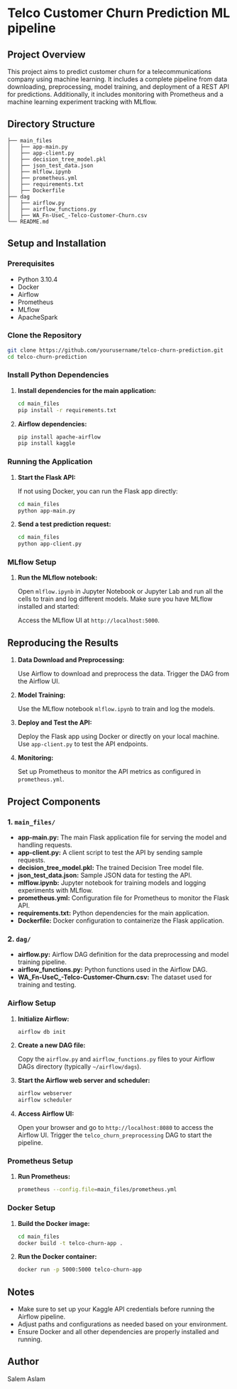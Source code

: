 # Telco Customer Churn Prediction ML pipeline

## Project Overview

This project aims to predict customer churn for a telecommunications company using machine learning. It includes a complete pipeline from data downloading, preprocessing, model training, and deployment of a REST API for predictions. Additionally, it includes monitoring with Prometheus and a machine learning experiment tracking with MLflow.

## Directory Structure

```
├── main_files
│   ├── app-main.py
│   ├── app-client.py
│   ├── decision_tree_model.pkl
│   ├── json_test_data.json
│   ├── mlflow.ipynb
│   ├── prometheus.yml
│   ├── requirements.txt
│   ├── Dockerfile
├── dag
│   ├── airflow.py
│   ├── airflow_functions.py
│   ├── WA_Fn-UseC_-Telco-Customer-Churn.csv
└── README.md
```

## Setup and Installation

### Prerequisites

- Python 3.10.4
- Docker
- Airflow
- Prometheus
- MLflow
- ApacheSpark

### Clone the Repository

```bash
git clone https://github.com/yourusername/telco-churn-prediction.git
cd telco-churn-prediction
```

### Install Python Dependencies

1. **Install dependencies for the main application:**

   ```bash
   cd main_files
   pip install -r requirements.txt
   ```

2. **Airflow dependencies:**

   ```bash
   pip install apache-airflow
   pip install kaggle
   ```

### Running the Application

1. **Start the Flask API:**

   If not using Docker, you can run the Flask app directly:

   ```bash
   cd main_files
   python app-main.py
   ```

2. **Send a test prediction request:**

   ```bash
   cd main_files
   python app-client.py
   ```

### MLflow Setup

1. **Run the MLflow notebook:**

   Open `mlflow.ipynb` in Jupyter Notebook or Jupyter Lab and run all the cells to train and log different models. Make sure you have MLflow installed and started:

   Access the MLflow UI at `http://localhost:5000`.

## Reproducing the Results

1. **Data Download and Preprocessing:**

   Use Airflow to download and preprocess the data. Trigger the DAG from the Airflow UI.

2. **Model Training:**

   Use the MLflow notebook `mlflow.ipynb` to train and log the models.

3. **Deploy and Test the API:**

   Deploy the Flask app using Docker or directly on your local machine. Use `app-client.py` to test the API endpoints.

4. **Monitoring:**

   Set up Prometheus to monitor the API metrics as configured in `prometheus.yml`.

## Project Components

### 1. `main_files/`
- **app-main.py:** The main Flask application file for serving the model and handling requests.
- **app-client.py:** A client script to test the API by sending sample requests.
- **decision_tree_model.pkl:** The trained Decision Tree model file.
- **json_test_data.json:** Sample JSON data for testing the API.
- **mlflow.ipynb:** Jupyter notebook for training models and logging experiments with MLflow.
- **prometheus.yml:** Configuration file for Prometheus to monitor the Flask API.
- **requirements.txt:** Python dependencies for the main application.
- **Dockerfile:** Docker configuration to containerize the Flask application.

### 2. `dag/`
- **airflow.py:** Airflow DAG definition for the data preprocessing and model training pipeline.
- **airflow_functions.py:** Python functions used in the Airflow DAG.
- **WA_Fn-UseC_-Telco-Customer-Churn.csv:** The dataset used for training and testing.

### Airflow Setup

1. **Initialize Airflow:**

   ```bash
   airflow db init
   ```

2. **Create a new DAG file:**

   Copy the `airflow.py` and `airflow_functions.py` files to your Airflow DAGs directory (typically `~/airflow/dags`).

3. **Start the Airflow web server and scheduler:**

   ```bash
   airflow webserver
   airflow scheduler
   ```

4. **Access Airflow UI:**

   Open your browser and go to `http://localhost:8080` to access the Airflow UI. Trigger the `telco_churn_preprocessing` DAG to start the pipeline.

### Prometheus Setup

1. **Run Prometheus:**

   ```bash
   prometheus --config.file=main_files/prometheus.yml
   ```

### Docker Setup

1. **Build the Docker image:**

   ```bash
   cd main_files
   docker build -t telco-churn-app .
   ```

2. **Run the Docker container:**

   ```bash
   docker run -p 5000:5000 telco-churn-app
   ```

## Notes

- Make sure to set up your Kaggle API credentials before running the Airflow pipeline.
- Adjust paths and configurations as needed based on your environment.
- Ensure Docker and all other dependencies are properly installed and running.

## Author

Salem Aslam
